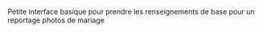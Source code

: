 Petite interface basique pour prendre les renseignements de base pour un reportage photos de mariage

